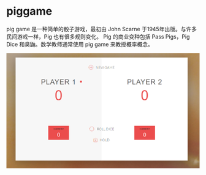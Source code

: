 # piggame

pig game 是一种简单的骰子游戏，最初由 John Scarne 于1945年出版。与许多民间游戏一样，Pig 也有很多规则变化。 Pig 的商业变种包括 Pass Pigs，Pig Dice 和臭鼬。数学教师通常使用 pig game 来教授概率概念。

![](piggame.png)